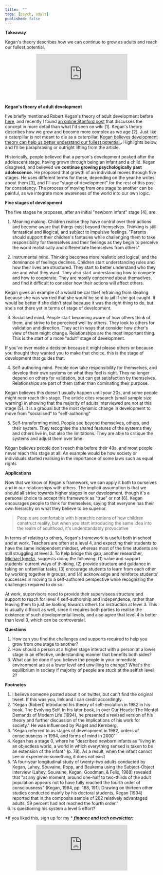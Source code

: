```yaml
---
title:  ""  
tags: [psych, adult]
published: false
---
```


**Takeaway**

Kegan's theory describes how we can continue to grow as adults and reach our fullest potential.

<style>
      .iframe-container {
        overflow: hidden;        
        padding-top: 50%; <!-- Calculated from the aspect ration of the content (in case of 16:9 it is 9/16= 0.5625) -->
        position: relative;
      }
      .iframe-container iframe { 
         border: 0;
         height: 100%; <!-- Finally, width and height are set to 100% so the iframe takes up 100% of the containers space. -->
         left: 0;
         position: absolute;
         top: 0;
         width: 100%;
         display: block;
         margin: 0 auto; <!-- center image -->
      }
      <!-- 4x3 Aspect Ratio -->
      .iframe-container-4x3 {
        padding-top: 75%;
      }
</style> 

<div class="iframe-container-4x3">
  <p align="center"><iframe src="https://avoidboringpeople.substack.com/embed" frameborder="0" scrolling="no"> </iframe></p>
</div>

**Kegan's theory of adult development**

I've briefly mentioned Robert Kegan's theory of adult development before [here](https://avoidboringpeople.substack.com/p/improving-forecasts-and-incentivising "post"), and recently I found [an online Stanford post](https://tomprof.stanford.edu/posting/1110 "Stanford") that discusses the concept in more detail than what I'd seen on wiki \[1\]. Kegan's theory describes how we grow and become more complex as we age \[2\]. Just like a caterpillar is not meant to die as a caterpillar, [Kegan believes development theory can help us better understand our fullest potential.](https://www.youtube.com/watch?v=bhRNMj6UNYY "youtube"). Highlights below, and I'll be paraphrasing or outright lifting from the article. 

Historically, people believed that a person's development peaked after the adolescent stage, having grown through being an infant and a child. Kegan disagreed, and believed we **continue growing psychologically past adolescence.** He proposed that growth of an individual moves through five stages. He uses different terms for these, depending on the year he writes about them \[3\], and I'll use "stage of development" for the rest of this post for consistency. The process of moving from one stage to another can be painful, as we integrate more awareness of the world into our own logic. 

**Five stages of development**

The five stages he proposes, after an initial "newborn infant" stage \[4\], are:

  1.  Meaning making. Children realise they have control over their actions and become aware that things exist beyond themselves. Thinking is still fantastical and illogical, and subject to impulsive feelings. "Parents should support their children's fantasies while challenging them to take responsibility for themselves and their feelings as they begin to perceive the world realistically and differentiate themselves from others"
  
  2. Instrumental mind. Thinking becomes more realistic and logical, and the dominance of feelings declines. Children start understanding rules and how their lives are structured. They start to better understand who they are and what they want. They also start understanding how to compete and how to cooperate. They are mostly concerned about themselves, and find it difficult to consider how their actions will affect others. 
  
  Kegan gives an example of a would be car thief refraining from stealing because she was worried that she would be sent to jail if she got caught. It would be better if she didn't steal because it was the right thing to do, but she's not there yet in terms of stage of development.
  
  3. Socialised mind. People start becoming aware of how others think of them, and strive to be perceived well by others. They look to others for validation and direction. They act in ways that consider how other's view of them might change. Relationships are the most important thing. This is the start of a more "adult" stage of development.
  
  If you've ever made a decision because it might please others or because you thought they wanted you to make that choice, this is the stage of development that guides that.
  
  4. Self-authoring mind. People now take responsibility for themselves, and develop their own systems on what they feel is right. They no longer depend on others for validation, but can get satisfaction by themselves. Relationships are part of them rather than dominating their purpose. 
  
  Kegan believes this doesn't usually happen until your 20s, and some people might neer reach this stage. The article cites research (small sample size warning) in showing that the majority of adults interviewed are not at this stage \[5\]. It is a gradual but the most dynamic change in development to move from "socialised" to "self-authoring"
  
  5. Self-transforming mind. People see beyond themselves, others, and their system. They recognise the shared features of the systems they and others live in, but also the limitations. They are able to critique the systems and adjust them over time. 
  
  Kegan believes people don't reach this before their 40s, and most people never reach this stage at all. An example would be how society or individuals started realising in the importance of some laws such as equal rights
  
**Applications**

Now that we know of Kegan's framework, we can apply it both to ourselves and in our relationships with others. The implicit assumption is that we should all strive towards higher stages in our development, though it's a personal choice to accept this framework as "true" or not \[6\]. Kegan encourages people to think for themselves, saying that everyone has their own hierarchy on what they believe to be superior. 

> People are comfortable with hierarchic notions of how children construct reality, but when you start introducing the same idea into the realm of adulthood, it's understandably provocative

In terms of relating to others, Kegan's framework is useful both in school and at work. Teachers are often at a level 4, and expecting their students to have the same independent mindset, whereas most of the time students are still struggling at level 3. To help bridge this gap, another researcher, [Michael Ignelzi,](https://onlinelibrary.wiley.com/doi/abs/10.1002/tl.8201 "Wiley") suggests doing the following: (1) value and support students' current ways of thinking, (2) provide structure and guidance in taking on unfamiliar tasks, (3) encourage students to learn from each other by working together in groups, and (4) acknowledge and reinforce students' successes in moving to a self-authored perspective while recognizing the challenges required to do so. 

At work, supervisors need to provide their supervisees structure and support to reach for level 4 self-authorship and independence, rather than leaving them to just be looking towards others for instruction at level 3. This is usually difficult as well, since it requires both parties to realise the existence of such developmental levels, and also agree that level 4 is better than level 3, which can be controversial.

**Questions**

1. How can you find the challenges and supports required to help you grow from one stage to another?
2. How should a person at a higher stage interact with a person at a lower stage in an effective, understanding manner that benefits both sides?
3. What can be done if you believe the people in your immediate environment are at a lower level and unwilling to change? What's the equilibrium in society if majority of people are stuck at the selfish level 2? 

**Footnotes**

1. I believe someone posted about it on twitter, but can't find the original tweet. If this was you, lmk and I can credit accordingly.
2. "Kegan (Robert) introduced his theory of self-evolution in 1982 in his book, The Evolving Self. In his later book, In over Our Heads: The Mental Demands of Modern Life (1994), he presented a revised version of his theory and further discussion of the implications of his work for society." He was influenced by Piaget and Kernberg.
3. "Kegan referred to as stages of development in 1982, orders of consciousness in 1994, and forms of mind in 2000"
4. Kegan has a stage 0, where he "described newborn infants as "living in an objectless world, a world in which everything sensed is taken to be an extension of the infant" (p. 78). As a result, when the infant cannot see or experience something, it does not exist
5. "A four-year longitudinal study of twenty-two adults conducted by Kegan, Lahey, Souvaine, Popp, and Beukema using the Subject-Object Interview (Lahey, Souvaine, Kegan, Goodman, & Felix, 1988) revealed that "at any given moment, around one-half to two-thirds of the adult population appears not to have fully reached the fourth order of consciousness" (Kegan, 1994, pp. 188, 191). Drawing on thirteen other studies conducted mainly by his doctoral students, Kegan (1994) reported that in the composite sample of 282 relatively advantaged adults, 59 percent had not reached the fourth order."
6. Is questioning his system a level 5 effort? 

*If you liked this, sign up for my * ***[finance and tech newsletter:](https://avoidboringpeople.substack.com/ "ABP")***

<div class="iframe-container-4x3">
  <p align="center"><iframe src="https://avoidboringpeople.substack.com/embed" frameborder="0" scrolling="no"> </iframe></p>
</div>
